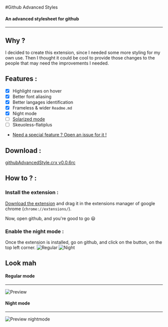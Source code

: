 #Github Advanced Styles
#### An advanced stylesheet for github


--- 
## Why ? 
I decided to create this extension, since I needed some more styling for my own use.
Then I thought it could be cool to provide those changes to the people that may need the improvements I needed. 

## Features : 
- [x] Highlight raws on hover 
- [x] Better font aliasing
- [x] Better langages identification
- [x] Frameless & wider `Readme.md`
- [x] Night mode
- [ ] [Solarized mode](https://github.com/LukyVj/github_advanced_styles/issues/2)
- [ ] Skeuoless-flatiplus
- [Need a special feature ? Open an issue for it !](https://github.com/LukyVj/github_advanced_styles/issues/new)

## Download : 
[githubAdvancedStyle.crx v0.0.6rc](https://github.com/LukyVj/github_advanced_styles/blob/master/githubAdvancedStyle.crx?raw=true)

## How to ? : 
### Install the extension : 
[Download the extension](https://github.com/LukyVj/github_advanced_styles/blob/master/githubAdvancedStyle.crx?raw=true) and drag it in the extensions manager of google chrome (`chrome://extensions/`). 

Now, open github, and you're good to go :smiley:

### Enable the night mode : 
Once the extension is installed, go on github, and click on the button, on the top left corner. 
![Regular](http://puu.sh/hCh7v/2f99061af1.png) ![Night](http://puu.sh/hCh7R/920ba6eef3.png)

## Look mah

#### Regular mode
---
![Preview](https://s3-us-west-2.amazonaws.com/s.cdpn.io/64/Capture_d’écran_2015-05-05_à_01.19.50.png)

#### Night mode
---
![Preview nightmode](https://s3-us-west-2.amazonaws.com/s.cdpn.io/64/Capture_d’écran_2015-05-05_à_01.19.31.png)
